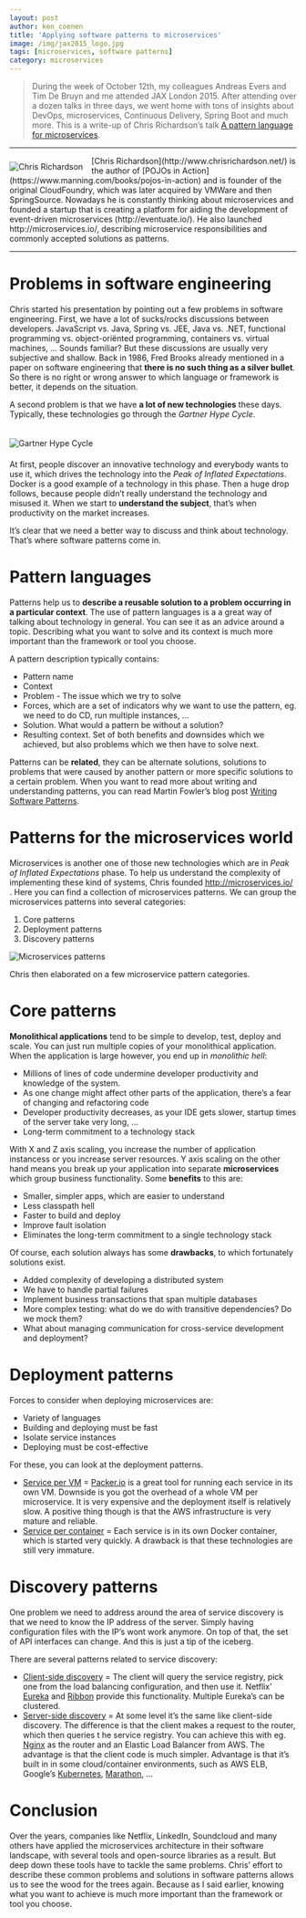 ```yaml
---
layout: post
author: ken_coenen
title: 'Applying software patterns to microservices'
image: /img/jax2015_logo.jpg
tags: [microservices, software patterns]
category: microservices
---
```


>During the week of October 12th, my colleagues Andreas Evers and Tim De Bruyn and me attended JAX London 2015. After attending over a dozen talks in three days, we went home with tons of insights about DevOps, microservices, Continuous Delivery, Spring Boot and much more. This is a write-up of Chris Richardson’s talk [A pattern language for microservices](https://jaxlondon.com/session/a-pattern-language-for-microservices/).


----------

<img style="float: left; margin: 10px 15px 5px 0" alt="Chris Richardson" src="https://www.ordina.be/~/media/images/ordinabe/blogs/ken2.jpg?la=nl-nl">
[Chris Richardson](http://www.chrisrichardson.net/) is the author of [POJOs in Action](https://www.manning.com/books/pojos-in-action) and is founder of the original CloudFoundry, which was later acquired by VMWare and then SpringSource. Nowadays he is constantly thinking about microservices and founded a startup that is creating a platform for aiding the development of event-driven microservices (http://eventuate.io/). He also launched http://microservices.io/, describing microservice responsibilities and commonly accepted solutions as patterns.

<p style="clear:both;"></p>

----------


Problems in software engineering
==================

Chris started his presentation by pointing out a few problems in software engineering. First, we have a lot of sucks/rocks discussions between developers. JavaScript vs. Java, Spring vs. JEE, Java vs. .NET, functional programming vs. object-oriënted programming, containers vs. virtual machines, … Sounds familiar? But these discussions are usually very subjective and shallow. Back in 1986, Fred Brooks already mentioned in a paper on software engineering that **there is no such thing as a silver bullet**. So there is no right or wrong answer to which language or framework is better, it depends on the situation.

A second problem is that we have **a lot of new technologies** these days. Typically, these technologies go through the *Gartner Hype Cycle*.

<img style="float: left; margin: 20px 0" alt="Gartner Hype Cycle" src="https://www.ordina.be/~/media/images/ordinabe/blogs/ken3v2.png?la=nl-nl">

<p style="clear:both;"></p>

At first, people discover an innovative technology and everybody wants to use it, which drives the technology into the *Peak of Inflated Expectations*. Docker is a good example of a technology in this phase. Then a huge drop follows, because people didn’t really understand the technology and misused it. When we start to **understand the subject**, that’s when productivity on the market increases.

It’s clear that we need a better way to discuss and think about technology. That’s where software patterns come in.

Pattern languages
============

Patterns help us to **describe a reusable solution to a problem occurring in a particular context**. The use of pattern languages is a a great way of talking about technology in general. You can see it as an advice around a topic. Describing what you want to solve and its context is much more important than the framework or tool you choose.

A pattern description typically contains:

 - Pattern name
 - Context
 - Problem - The issue which we try to solve
 - Forces, which are a set of indicators why we want to use the pattern, eg. we need to do CD, run multiple instances, ...
 - Solution. What would a pattern be without a solution?
 - Resulting context. Set of both benefits and downsides which we achieved, but also problems which we then have to solve next.

Patterns can be **related**, they can be alternate solutions, solutions to problems that were caused by another pattern or more specific solutions to a certain problem. When you want to read more about writing and understanding patterns, you can read Martin Fowler’s blog post [Writing Software Patterns](http://www.martinfowler.com/articles/writingPatterns.html).

Patterns for the microservices world
===============

Microservices is another one of those new technologies which are in *Peak of Inflated Expectations* phase. To help us understand the complexity of implementing these kind of systems, Chris founded http://microservices.io/ . Here you can find a collection of microservices patterns.
We can group the microservices patterns into several categories:

 1. Core patterns
 2. Deployment patterns
 3. Discovery patterns

![Microservices patterns](https://www.ordina.be/~/media/images/ordinabe/blogs/ken4.png?la=nl-nl "Microservices patterns")

Chris then elaborated on a few microservice pattern categories.

Core patterns
=========

**Monolithical applications** tend to be simple to develop, test, deploy and scale. You can just run multiple copies of your monolithical application. When the application is large however, you end up in *monolithic hell*:

 - Millions of lines of code undermine developer productivity and knowledge of the system.
 - As one change might affect other parts of the application, there’s a fear of changing and refactoring code
 - Developer productivity decreases, as your IDE gets slower, startup times of the server take very long, …
 - Long-term commitment to a technology stack

With X and Z axis scaling, you increase the number of application instancess or you increase server resources. Y axis scaling on the other hand means you break up your application into separate **microservices** which group business functionality. Some **benefits** to this are:

 - Smaller, simpler apps, which are easier to understand
 - Less classpath hell
 - Faster to build and deploy
 - Improve fault isolation
 - Eliminates the long-term commitment to a single technology stack

Of course, each solution always has some **drawbacks**, to which fortunately solutions exist.

 - Added complexity of developing a distributed system
 - We have to handle partial failures
 - Implement business transactions that span multiple databases
 - More complex testing: what do we do with transitive dependencies? Do we mock them?
 - What about managing communication for cross-service development and deployment?

Deployment patterns
==============

Forces to consider when deploying microservices are:

 - Variety of languages
 - Building and deploying must be fast
 - Isolate service instances
 - Deploying must be cost-effective

For these, you can look at the deployment patterns.

 - [Service per VM](http://microservices.io/patterns/deployment/service-per-vm.html) = [Packer.io](https://packer.io/) is a great tool for running each service
   in its own VM. Downside is you got the overhead of a whole VM per
   microservice. It is very expensive and the deployment itself is
   relatively slow. A positive thing though is that the AWS
   infrastructure is very mature and reliable.
 - [Service per container](http://microservices.io/patterns/deployment/service-per-container.html) = Each service is in its own Docker container, which is started very quickly. A drawback is that these technologies are still very immature.

Discovery patterns
=============

One problem we need to address around the area of service discovery is that we need to know the IP address of the server. Simply having configuration files with the IP’s wont work anymore. On top of that, the set of API interfaces can change. And this is just a tip of the iceberg.

There are several patterns related to service discovery:

 - [Client-side discovery](http://microservices.io/patterns/client-side-discovery.html) = The client will query the service registry,
   pick one from the load balancing configuration, and then use it.
   Netflix' [Eureka](https://github.com/Netflix/eureka) and [Ribbon](https://github.com/Netflix/ribbon) provide this functionality. Multiple
   Eureka’s can be clustered.
 - [Server-side discovery](http://microservices.io/patterns/server-side-discovery.html) = At some level it’s
   the same like client-side discovery. The difference is that the
	   client makes a request to the router, which then queries t he service registry. You can achieve this with eg. [Nginx](https://www.nginx.com/) as the router and an Elastic Load Balancer from AWS. The advantage is that the client code is much simpler. Advantage is that it’s built in in some cloud/container environments, such as AWS ELB, Google’s [Kubernetes](http://kubernetes.io/), [Marathon](https://mesosphere.github.io/marathon/), …

Conclusion
=============

Over the years, companies like Netflix, LinkedIn, Soundcloud and many others have applied the microservices architecture in their software landscape, with several tools and open-source libraries as a result. But deep down these tools have to tackle the same problems. Chris’ effort to describe these common problems and solutions in software patterns allows us to see the wood for the trees again. Because as I said earlier, knowing what you want to achieve is much more important than the framework or tool you choose.